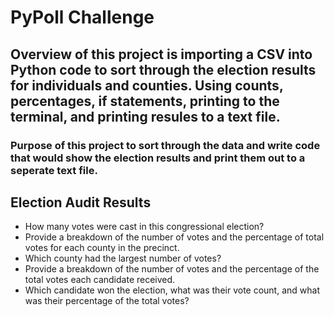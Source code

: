 # PyPoll Challenge

## Overview of this project is importing a CSV into Python code to sort through the election results for individuals and counties. Using counts, percentages, if statements, printing to the terminal, and printing resules to a text file.  

### Purpose of this project to sort through the data and write code that would show the election results and print them out to a seperate text file.

## Election Audit Results
- How many votes were cast in this congressional election?
- Provide a breakdown of the number of votes and the percentage of total votes for each county in the precinct.
- Which county had the largest number of votes?
- Provide a breakdown of the number of votes and the percentage of the total votes each candidate received.
- Which candidate won the election, what was their vote count, and what was their percentage of the total votes?
